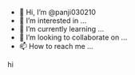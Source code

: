 - 👋 Hi, I’m @panji030210
- 👀 I’m interested in ...        
- 🌱 I’m currently learning ...
- 💞️ I’m looking to collaborate on ...
- 📫 How to reach me ...

<!---
panji030210/panji030210 is a ✨ special ✨ repository because its `README.md` (this file) appears on your GitHub profile.
You can click the Preview link to take a look at your changes.
--->
hi
